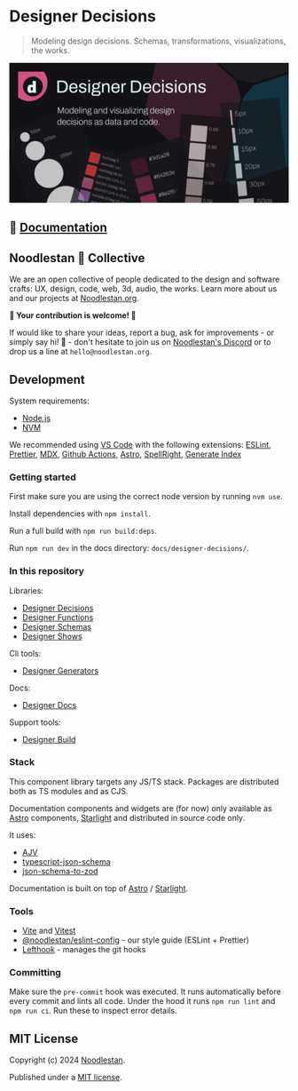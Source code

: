 # Designer Decisions

> Modeling design decisions. Schemas, transformations, visualizations, the works.

![](https://raw.githubusercontent.com/noodlestan/designer/refs/heads/main/docs/designer-decisions/public/designer-decisions-og-1280x640.png)

## 📖 [Documentation](https://designer-decisions.noodlestan.org/)

## Noodlestan 🐘 Collective

We are an open collective of people dedicated to the design and software crafts: UX, design, code, web, 3d, audio, the works. Learn more about us and our projects at [Noodlestan.org](https://noodlestan.org).

**👐 Your contribution is welcome! 👐**

If would like to share your ideas, report a bug, ask for improvements - or simply say hi! 👋 - don't hesitate to join us on [Noodlestan's Discord](https://discord.gg/b8DkbJSF9z) or to drop us a line at `hello@noodlestan.org`.

## Development

System requirements:

- [Node.js](https://nodejs.org/)
- [NVM](https://github.com/nvm-sh/nvm)

We recommended using [VS Code](https://code.visualstudio.com/) with the following extensions: [ESLint](https://marketplace.visualstudio.com/items?itemName=dbaeumer.vscode-eslint), [Prettier](https://marketplace.visualstudio.com/items?itemName=esbenp.prettier-vscode), [MDX](https://marketplace.visualstudio.com/items?itemName=unifiedjs.vscode-mdx), [Github Actions](https://marketplace.visualstudio.com/items?itemName=github.vscode-github-actions), [Astro](https://marketplace.visualstudio.com/items?itemName=astro-build.astro-vscode), [SpellRight](https://marketplace.visualstudio.com/items?itemName=ban.spellright), [Generate Index](https://marketplace.visualstudio.com/items?itemName=JayFong.generate-index)

### Getting started

First make sure you are using the correct node version by running `nvm use`.

Install dependencies with `npm install`.

Run a full build with `npm run build:deps`.

Run `npm run dev` in the docs directory: `docs/designer-decisions/`.

### In this repository

Libraries:

- [Designer Decisions](https://github.com/noodlestan/designer/blob/main/packages/libs/designer-decisions/README.md)
- [Designer Functions](https://github.com/noodlestan/designer/blob/main/packages/libs/designer-functions/README.md)
- [Designer Schemas](https://github.com/noodlestan/designer/blob/main/packages/libs/designer-schemas/README.md)
- [Designer Shows](https://github.com/noodlestan/designer/blob/main/packages/libs/designer-shows/README.md)

Cli tools:

- [Designer Generators](https://github.com/noodlestan/designer/blob/main/packages/clis/designer-generators/README.md)

Docs:

- [Designer Docs](https://github.com/noodlestan/designer/blob/main/docs/designer-decisions/README.m)

Support tools:

- [Designer Build](https://github.com/noodlestan/designer/blob/main/tools/designer-build/README.md)

### Stack

This component library targets any JS/TS stack. Packages are distributed both as TS modules and as CJS.

Documentation components and widgets are (for now) only available as [Astro](https://docs.astro.build) components, [Starlight](https://starlight.astro.build/) and distributed in source code only.

It uses:

- [AJV]()
- [typescript-json-schema]()
- [json-schema-to-zod]()

Documentation is built on top of [Astro](https://docs.astro.build) / [Starlight](https://starlight.astro.build/).

### Tools

- [Vite](https://vitejs.dev/) and [Vitest](https://vitest.dev/guide/)
- [@noodlestan/eslint-config](https://www.npmjs.com/package/@noodlestan/eslint-config) - our style guide (ESLint + Prettier)
- [Lefthook](https://evilmartians.com/chronicles/lefthook-knock-your-teams-code-back-into-shape) - manages the git hooks

### Committing

Make sure the `pre-commit` hook was executed. It runs automatically before every commit and lints all code. Under the hood it runs `npm run lint` and `npm run ci`. Run these to inspect error details.

## MIT License

Copyright (c) 2024 [Noodlestan](https://noodlestan.org/).

Published under a [MIT license](https://noodlestan.mit-license.org/).
